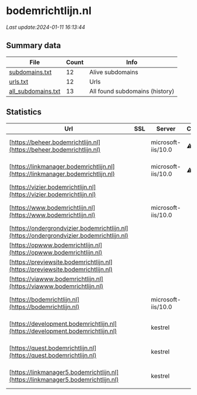 # bodemrichtlijn.nl
*Last update:2024-01-11 16:13:44*
## Summary data
| File       | Count | Info |
|------------|-------|------|
|[subdomains.txt](/data/bodemrichtlijn/subdomains.txt)|12|Alive subdomains|
|[urls.txt](/data/bodemrichtlijn/urls.txt)|12|Urls|
|[all_subdomains.txt](/data/bodemrichtlijn/all_subdomains.txt)|13|All found subdomains (history)|
## Statistics
| Url | SSL | Server | Cookie | HSTS | CSP | XFO | XXP | RP | Tech |
|------------|-------|------|------|------|------|------|------|------|------|
|[https://beheer.bodemrichtlijn.nl](https://beheer.bodemrichtlijn.nl)| |microsoft-iis/10.0|:warning: | | | | |:white_check_mark: |Azure IIS:10.0 Micro...|
|[https://linkmanager.bodemrichtlijn.nl](https://linkmanager.bodemrichtlijn.nl)| |microsoft-iis/10.0|:warning: | | | | |:white_check_mark: |Azure IIS:10.0 Micro...|
|[https://vizier.bodemrichtlijn.nl](https://vizier.bodemrichtlijn.nl)| | | | | | | |:white_check_mark: ||
|[https://www.bodemrichtlijn.nl](https://www.bodemrichtlijn.nl)| |microsoft-iis/10.0| | | | | |:white_check_mark: |IIS:10.0 Microsoft A...|
|[https://ondergrondvizier.bodemrichtlijn.nl](https://ondergrondvizier.bodemrichtlijn.nl)| | | | | | | |:white_check_mark: ||
|[https://opwww.bodemrichtlijn.nl](https://opwww.bodemrichtlijn.nl)| | | | | | | |:white_check_mark: ||
|[https://previewsite.bodemrichtlijn.nl](https://previewsite.bodemrichtlijn.nl)| | | | | | | |:white_check_mark: ||
|[https://viawww.bodemrichtlijn.nl](https://viawww.bodemrichtlijn.nl)| | | | | | | |:white_check_mark: ||
|[https://bodemrichtlijn.nl](https://bodemrichtlijn.nl)| |microsoft-iis/10.0| | | | | |:white_check_mark: |IIS:10.0 Microsoft A...|
|[https://development.bodemrichtlijn.nl](https://development.bodemrichtlijn.nl)| |kestrel| |:white_check_mark: | | | |:white_check_mark: |HSTS Kestrel Microso...|
|[https://quest.bodemrichtlijn.nl](https://quest.bodemrichtlijn.nl)| |kestrel| |:white_check_mark: | | | |:white_check_mark: |HSTS Kestrel Microso...|
|[https://linkmanager5.bodemrichtlijn.nl](https://linkmanager5.bodemrichtlijn.nl)| |kestrel| |:white_check_mark: | | | |:white_check_mark: |HSTS Kestrel Microso...|